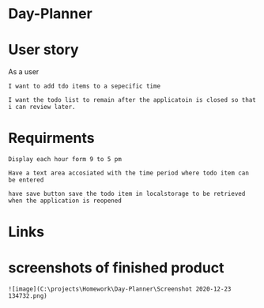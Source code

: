 # Day-Planner

# User story

As a user

    I want to add tdo items to a sepecific time

    I want the todo list to remain after the applicatoin is closed so that i can review later.


# Requirments

    Display each hour form 9 to 5 pm

    Have a text area accosiated with the time period where todo item can be entered

    have save button save the todo item in localstorage to be retrieved when the application is reopened

# Links

# screenshots of finished product

    ![image](C:\projects\Homework\Day-Planner\Screenshot 2020-12-23 134732.png)